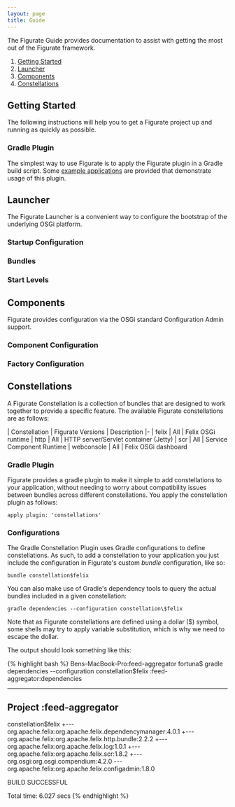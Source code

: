 ```yaml
---
layout: page
title: Guide
---
```

The Figurate Guide provides documentation to assist with getting the most out of the Figurate framework.

1. [Getting Started](#getting-started)
2. [Launcher](#launcher)
3. [Components](#components)
4. [Constellations](#constellations)

## <a name="getting-started"></a>Getting Started

The following instructions will help you to get a Figurate project up and running as quickly as possible.

### Gradle Plugin

The simplest way to use Figurate is to apply the Figurate plugin in a Gradle build script. Some [example applications][figurate-examples] are
provided that demonstrate usage of this plugin.

## <a name="launcher"></a>Launcher

The Figurate Launcher is a convenient way to configure the bootstrap of the underlying OSGi platform.

### Startup Configuration

### Bundles

### Start Levels

## <a name="components"></a>Components

Figurate provides configuration via the OSGi standard Configuration Admin support.

### Component Configuration

### Factory Configuration

## <a name="constellations"></a>Constellations

A Figurate Constellation is a collection of bundles that are designed to work together to provide a specific feature.
The available Figurate constellations are as follows:

| Constellation   | Figurate Versions | Description
|-
| felix           | All               | Felix OSGi runtime
| http            | All               | HTTP server/Servlet container (Jetty)
| scr             | All               | Service Component Runtime
| webconsole      | All               | Felix OSGi dashboard


### Gradle Plugin

Figurate provides a gradle plugin to make it simple to add constellations to your application, without needing to
worry about compatibility issues between bundles across different constellations. You apply the constellation plugin as
follows:

`apply plugin: 'constellations'`


### Configurations

The Gradle Constellation Plugin uses Gradle configurations to define constellations. As such, to add a constellation
to your application you just include the configuration in Figurate's custom *bundle* configuration, like so:

`bundle constellation$felix`

You can also make use of Gradle's dependency tools to query the actual bundles included in a given constellation:

`gradle dependencies --configuration constellation\$felix`

Note that as Figurate constellations are defined using a dollar ($) symbol, some shells may try to apply variable
substitution, which is why we need to escape the dollar.

The output should look something like this:

{% highlight bash %}
Bens-MacBook-Pro:feed-aggregator fortuna$ gradle dependencies --configuration constellation\$felix
:feed-aggregator:dependencies

------------------------------------------------------------
Project :feed-aggregator
------------------------------------------------------------

constellation$felix
+--- org.apache.felix:org.apache.felix.dependencymanager:4.0.1
+--- org.apache.felix:org.apache.felix.http.bundle:2.2.2
+--- org.apache.felix:org.apache.felix.log:1.0.1
+--- org.apache.felix:org.apache.felix.scr:1.8.2
+--- org.osgi:org.osgi.compendium:4.2.0
\--- org.apache.felix:org.apache.felix.configadmin:1.8.0

BUILD SUCCESSFUL

Total time: 6.027 secs
{% endhighlight %}

[figurate-examples]: https://github.com/figurate/figurate-examples

